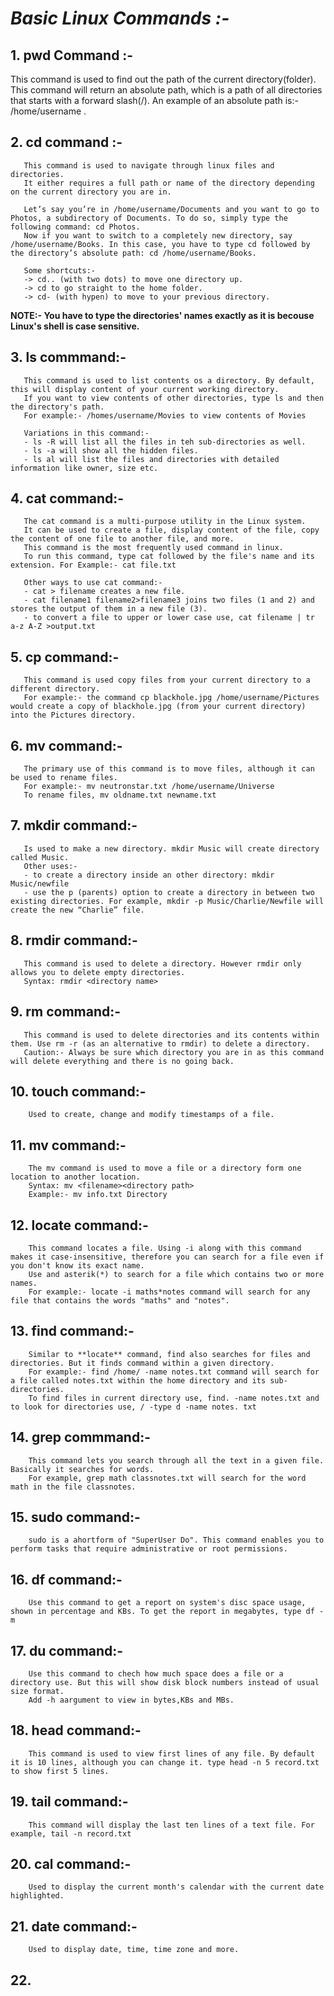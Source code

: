  # ***Basic Linux Commands :-***

 ## 1. pwd Command :- 
   This command is used to find out the path of the current directory(folder). 
      This command will return an absolute path, which is a path of all directories that starts with a forward slash(/). 
       An example of an absolute path is:- 
       /home/username .
    
    
 ## 2. cd command :-
       This command is used to navigate through linux files and directories. 
       It either requires a full path or name of the directory depending on the current directory you are in.
       
       Let’s say you’re in /home/username/Documents and you want to go to Photos, a subdirectory of Documents. To do so, simply type the following command: cd Photos.
       Now if you want to switch to a completely new directory, say /home/username/Books. In this case, you have to type cd followed by the directory’s absolute path: cd /home/username/Books.

       Some shortcuts:- 
       -> cd.. (with two dots) to move one directory up.
       -> cd to go straight to the home folder.
       -> cd- (with hypen) to move to your previous directory.
  **NOTE:- You have to type the directories' names exactly as it is becouse Linux's shell is case sensitive.**


 ## 3. ls commmand:-
       This command is used to list contents os a directory. By default, this will display content of your current working directory.
       If you want to view contents of other directories, type ls and then the directory's path.
       For example:- /homes/username/Movies to view contents of Movies
       
       Variations in this command:-
       - ls -R will list all the files in teh sub-directories as well.
       - ls -a will show all the hidden files.
       - ls al will list the files and directories with detailed information like owner, size etc.
       
       
 ## 4. cat command:- 
       The cat command is a multi-purpose utility in the Linux system. 
       It can be used to create a file, display content of the file, copy the content of one file to another file, and more.
       This command is the most frequently used command in linux.
       To run this command, type cat followed by the file's name and its extension. For Example:- cat file.txt
       
       Other ways to use cat command:-
       - cat > filename creates a new file.
       - cat filename1 filename2>filename3 joins two files (1 and 2) and stores the output of them in a new file (3).
       - to convert a file to upper or lower case use, cat filename | tr a-z A-Z >output.txt
       
       
 ## 5. cp command:-
       This command is used copy files from your current directory to a different directory. 
       For example:- the command cp blackhole.jpg /home/username/Pictures would create a copy of blackhole.jpg (from your current directory) into the Pictures directory.
       

 ## 6. mv command:-
       The primary use of this command is to move files, although it can be used to rename files.
       For example:- mv neutronstar.txt /home/username/Universe
       To rename files, mv oldname.txt newname.txt
       
       
 ## 7. mkdir command:- 
       Is used to make a new directory. mkdir Music will create directory called Music.
       Other uses:- 
       - to create a directory inside an other directory: mkdir Music/newfile
       - use the p (parents) option to create a directory in between two existing directories. For example, mkdir -p Music/Charlie/Newfile will create the new “Charlie” file.
       
       
 ## 8. rmdir command:-
       This command is used to delete a directory. However rmdir only allows you to delete empty directories.
       Syntax: rmdir <directory name>    
       
 ## 9. rm command:-
       This command is used to delete directories and its contents within them. Use rm -r (as an alternative to rmdir) to delete a directory.
       Caution:- Always be sure which directory you are in as this command will delete everything and there is no going back.
 
 ## 10. touch command:-
        Used to create, change and modify timestamps of a file.
        
 ## 11. mv command:- 
        The mv command is used to move a file or a directory form one location to another location.
        Syntax: mv <filename><directory path>
        Example:- mv info.txt Directory
     
 ## 12. locate command:-
        This command locates a file. Using -i along with this command makes it case-insensitive, therefore you can search for a file even if you don't know its exact name.
        Use and asterik(*) to search for a file which contains two or more names. 
        For example:- locate -i maths*notes command will search for any file that contains the words "maths" and "notes".

 ## 13. find command:- 
        Similar to **locate** command, find also searches for files and directories. But it finds command within a given directory. 
        For example:- find /home/ -name notes.txt command will search for a file called notes.txt within the home directory and its sub-directories.
        To find files in current directory use, find. -name notes.txt and to look for directories use, / -type d -name notes. txt 
        
 ## 14. grep commmand:-
        This command lets you search through all the text in a given file. Basically it searches for words. 
        For example, grep math classnotes.txt will search for the word math in the file classnotes.

 ## 15. sudo command:- 
        sudo is a ahortform of "SuperUser Do". This command enables you to perform tasks that require administrative or root permissions.
        
 ## 16. df command:-
        Use this command to get a report on system's disc space usage, shown in percentage and KBs. To get the report in megabytes, type df -m
        
 ## 17. du command:- 
        Use this command to chech how much space does a file or a directory use. But this will show disk block numbers instead of usual size format.
        Add -h aargument to view in bytes,KBs and MBs. 
        
 ## 18. head command:-
        This command is used to view first lines of any file. By default it is 10 lines, although you can change it. type head -n 5 record.txt to show first 5 lines.
        
 ## 19. tail command:- 
        This command will display the last ten lines of a text file. For example, tail -n record.txt 
        
 ## 20. cal command:-
        Used to display the current month's calendar with the current date highlighted.
        
 ## 21. date command:- 
        Used to display date, time, time zone and more.
        
 ## 22. 
